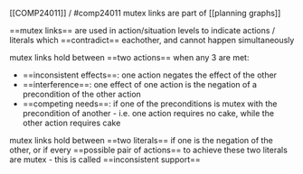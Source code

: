[[COMP24011]] / #comp24011 
mutex links are part of [[planning graphs]]

==mutex links== are used in action/situation levels to indicate actions / literals which ==contradict== eachother, and cannot happen simultaneously

mutex links hold between ==two actions== when any 3 are met:
- ==inconsistent effects==: one action negates the effect of the other
- ==interference==: one effect of one action is the negation of a precondition of the other action
- ==competing needs==: if one of the preconditions is mutex with the precondition of another - i.e. one action requires no cake, while the other action requires cake

mutex links hold between ==two literals== if one is the negation of the other, or if every ==possible pair of actions== to achieve these two literals are mutex - this is called ==inconsistent support==